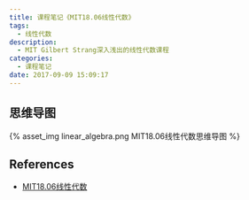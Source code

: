 ```yaml
---
title: 课程笔记《MIT18.06线性代数》
tags:
  - 线性代数
description:
  - MIT Gilbert Strang深入浅出的线性代数课程
categories:
  - 课程笔记
date: 2017-09-09 15:09:17
---
```


## 思维导图

<div style="width:800px; margin-left:auto; margin-right:auto;" >
  {% asset_img linear_algebra.png MIT18.06线性代数思维导图 %}
</div>

## References

- [MIT18.06线性代数](http://open.163.com/special/opencourse/daishu.html)